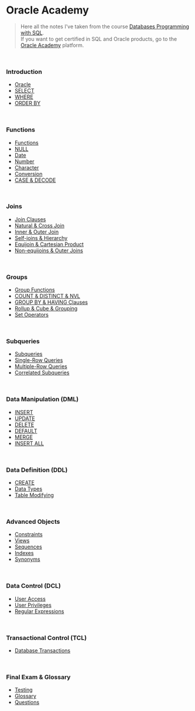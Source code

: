 # Oracle Academy 

> Here all the notes I've taken from the course [Databases Programming with SQL](https://academy.oracle.com/pages/database_design_course.pdf). <br>
> If you want to get certified in SQL and Oracle products, go to the [Oracle Academy](https://academy.oracle.com/en/oa-web-overview.html) platform. 

<br>

### Introduction

* [Oracle](./docs/00_Oracle.md)
* [SELECT](./docs/01_SELECT.md)
* [WHERE](./docs/02_WHERE.md)
* [ORDER BY](./docs/03_ORDER_BY.md)

<br>

### Functions

* [Functions](./docs/04_Functions.md)
* [NULL](./docs/05_NULL.md)
* [Date](./docs/06_Date.md)
* [Number](./docs/07_Number.md)
* [Character](./docs/08_Character.md)
* [Conversion](./docs/09_Conversion.md)
* [CASE & DECODE](./docs/10_CASE-DECODE.md)

<br>

### Joins
 
* [Join Clauses](./docs/11_Join_Clauses.md)
* [Natural & Cross Join](./docs/12_NATURAL_CROSSJOIN.md)
* [Inner & Outer Join](./docs/13_Inner_OuterJoins.md)
* [Self-joins & Hierarchy](./docs/14_Self-joins_Hierarchy.md)
* [Equijoin & Cartesian Product](./docs/15_Equijoin_CartesianProduct.md)
* [Non-equijoins & Outer Joins](./docs/16_Non-equijoins_OuterJoins.md)

<br>

### Groups

* [Group Functions](./docs/17_Group_Functions.md)
* [COUNT & DISTINCT & NVL](./docs/18_COUNT_DISTINCT_NVL.md)
* [GROUP BY & HAVING Clauses](./docs/19_GROUP-BY_HAVING.md)
* [Rollup & Cube & Grouping](./docs/20_ROLLUP_CUBE_GROUPING.md)
* [Set Operators](./docs/21_SetOperators.md)

<br>

### Subqueries

* [Subqueries](./docs/22_Subqueries.md)
* [Single-Row Queries](./docs/23_Single-Row.md)
* [Multiple-Row Queries](./docs/24_Multiple-Row.md)
* [Correlated Subqueries](./docs/25_Correlated_Subqueries.md)

<br>

### Data Manipulation (DML)

* [INSERT](./docs/26_INSERT.md)
* [UPDATE](./docs/27_UPDATE.md)
* [DELETE](./docs/28_DELETE.md)
* [DEFAULT](./docs/29_DEFAULT.md)
* [MERGE](./docs/30_MERGE.md)
* [INSERT ALL](./docs/31_INSERT_ALL.md)

<br>

### Data Definition (DDL)

* [CREATE](./docs/32_CREATE.md)
* [Data Types](./docs/33_Data_Types.md)
* [Table Modifying](./docs/34_Table-Modifying.md)

<br>

### Advanced Objects

* [Constraints](./docs/35_Constraints.md)
* [Views](./docs/36_Views.md)
* [Sequences](./docs/37_Sequences.md)
* [Indexes](./docs/38_Indexes.md)
* [Synonyms](./docs/39_Synonyms.md)

<br>

### Data Control (DCL)

* [User Access](./docs/40_User_Access.md)
* [User Privileges](./docs/41_User_Privileges.md)
* [Regular Expressions](./docs/42_Regular_Expressions.md)

<br>

### Transactional Control (TCL)

* [Database Transactions](./docs/43_Database_Transactions.md)

<br>

### Final Exam & Glossary

* [Testing](./docs/44_Testing.md)
* [Glossary](./docs/45_Glossary.md)
* [Questions](./docs/46_Questions.md)